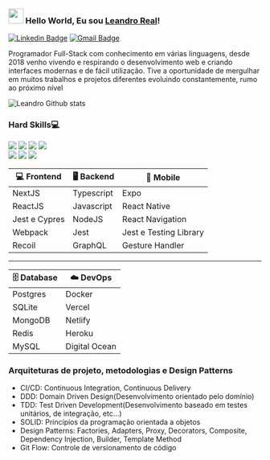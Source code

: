### <img src="https://media.giphy.com/media/hvRJCLFzcasrR4ia7z/giphy.gif" width="30px"> Hello World, Eu sou [Leandro Real](https://github.com/Leandro2585)!


[![Linkedin Badge](https://img.shields.io/badge/-LinkedIn-blue?style=flat-square&logo=Linkedin&logoColor=white&link=https://www.linkedin.com/in/harshkumarkhatri/)](https://www.linkedin.com/in/leandro-r-434b811a5/)
[![Gmail Badge](https://img.shields.io/badge/-leo.real2585@gmail.com-c14438?style=flat-square&logo=Gmail&logoColor=white&link=mailto:leo.real2585@gmail.com)](mailto:leo.real2585@gmail.com)

Programador Full-Stack com conhecimento em várias linguagens, desde 2018 venho vivendo e respirando o desenvolvimento web e criando interfaces modernas e de fácil utilização. Tive a oportunidade de mergulhar em muitos trabalhos e projetos diferentes evoluindo constantemente, rumo ao próximo nível

![Leandro Github stats](https://github-readme-stats.vercel.app/api?username=Leandro2585&show_icons=true&theme=radical)

### Hard Skills💻
<div width="100%">
<img src="https://img.shields.io/badge/-Node-30D84a?style=for-the-badge&logo=node.js&logoColor=white&link=https://github.com/solrachix"/>
<img src="https://img.shields.io/badge/-React-blue?style=for-the-badge&logo=react&logoColor=white&link=https://github.com/solrachix"/>
<img src="https://img.shields.io/badge/-React Native-912CEE?style=for-the-badge&logo=react&logoColor=white&link=https://github.com/solrachix"/>
<img src="https://img.shields.io/badge/-NextJS-000000?style=for-the-badge&logo=next.js&logoColor=#282a36&link=https://github.com/solrachix"/><br/>
<img src="https://img.shields.io/badge/-Typescript-blue?style=for-the-badge&logo=typescript&logoColor=white&link=https://github.com/solrachix"/>
<img src="https://img.shields.io/badge/-Javascript-blue?style=for-the-badge&logo=javascript&logoColor=#282a36&link=https://github.com/solrachix"/>
<img src="https://img.shields.io/badge/-MySQL-blue?style=for-the-badge&logo=mysql&logoColor=white&link=https://github.com/solrachix"/><br/>
</div>

| 💻 Frontend | 🖥️ Backend | 📱 Mobile | 
| ------------- | ------------- | ------------- |
| NextJS | Typescript | Expo |
| ReactJS | Javascript | React Native | 
| Jest e Cypres | NodeJS | React Navigation | 
| Webpack | Jest | Jest e Testing Library | 
| Recoil | GraphQL | Gesture Handler | 
------------------------
| 🗄️ Database | ☁️ DevOps |
| ------------- | ------------- |
|  Postgres | Docker |
| SQLite | Vercel |
| MongoDB | Netlify |
| Redis | Heroku |
| MySQL | Digital Ocean |
### Arquiteturas de projeto, metodologias e Design Patterns

- CI/CD: Continuous Integration, Continuous Delivery
- DDD: Domain Driven Design(Desenvolvimento orientado pelo domínio)
- TDD:  Test Driven Development(Desenvolvimento baseado em testes unitários, de integração, etc...)
- SOLID: Princípios da programação orientada a objetos
- Design Patterns: Factories, Adapters, Proxy, Decorators, Composite, Dependency Injection, Builder, Template Method
- Git Flow: Controle de versionamento de código


